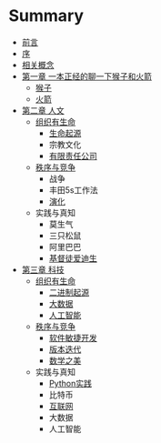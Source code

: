 # Summary

* [前言](README.md)
* [序](序.md)
* [相关概念](概念.md)
* [第一章 一本正经的聊一下猴子和火箭](第一章.md)
    * [猴子](猴子.md)
    * [火箭](火箭.md)
* [第二章 人文](第二章.md)
    * [组织有生命](组织的力量.md)
        * [生命起源](生命起源.md)
        * 宗教文化
        * [有限责任公司](公司.md)
    * [秩序与竞争](战争.md)
        * 战争
        * 丰田5s工作法
        * [演化](演化的力量.md)
    * 实践与真知
        * 莫生气
        * 三只松鼠
        * 阿里巴巴
        * [基督徒爱迪生](基督徒爱迪生.md)
* [第三章 科技](第三章-科技.md)
    * [组织有生命](组织有生命.md)
        * [二进制起源](二进制起源.md)
        * [大数据](大数据.md)
        * [人工智能](人工智能.md)
    * [秩序与竞争](秩序竞争.md)
        * [软件敏捷开发](敏捷开发.md)
        * [版本迭代](版本迭代.md)
        * [数学之美](数学之美.md)
    * 实践与真知
        * [Python实践](python.md)
        * 比特币
        * [互联网](互联网.md)
        * 大数据
        * 人工智能

